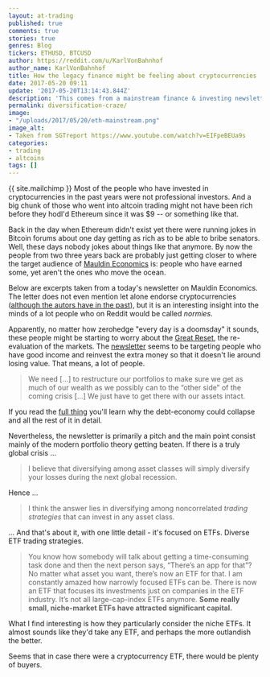 ```yaml
---
layout: at-trading
published: true
comments: true
stories: true
genres: Blog
tickers: ETHUSD, BTCUSD
author: https://reddit.com/u/KarlVonBahnhof
author_name: KarlVonBahnhof
title: How the legacy finance might be feeling about cryptocurrencies
date: 2017-05-20 09:11
update: '2017-05-20T13:14:43.844Z'
description: 'This comes from a mainstream finance & investing newsletter. '
permalink: diversification-craze/
image:
- "/uploads/2017/05/20/eth-mainstream.png"
image_alt:
- Taken from SGTreport https://www.youtube.com/watch?v=EIFpeBEUa9s
categories:
- trading
- altcoins
tags: []
---
```

{{ site.mailchimp }} Most of the people who have invested in cryptocurrencies in the past years were not professional investors. And a big chunk of those who went into altcoin trading might not have been rich before they hodl'd Ethereum since it was $9 -- or something like that.

Back in the day when Ethereum didn't exist yet there were running jokes in Bitcoin forums about one day getting as rich as to be able to bribe senators. Well, these days nobody jokes about things like that anymore. By now the people from two three years back are probably just getting closer to where the target audience of [Mauldin Economics](http://www.mauldineconomics.com/) is: people who have earned some, yet aren't the ones who move the ocean.

Below are excerpts taken from a today's newsletter on Mauldin Economics. The letter does not even mention let alone endorse cryptocurrencies ([although the autors have in the past](https://www.youtube.com/watch?v=hrrF6Wz61HE)), but it is an interesting insight into the minds of a lot people who on Reddit would be called *normies*.

Apparently, no matter how zerohedge "every day is a doomsday" it sounds, these people might be starting to worry about the [Great Reset](http://www.zerohedge.com/news/2016-05-11/what-will-global-economy-look-after-great-reset), the re-evaluation of the markets. The [newsletter](http://archive.is/djUcU) seems to be targeting people who have good income and reinvest the extra money so that it doesn't lie around losing value. That means, a lot of people.

> We need [...] to restructure our portfolios to make sure we get as much of our wealth as we possibly can to the “other side” of the coming crisis [...] We just have to get there with our assets intact.

If you read the [full thing](http://archive.is/djUcU) you'll learn why the debt-economy could collapse and all the rest of it in detail.

Nevertheless, the newsletter is primarily a pitch and the main point consist mainly of the modern portfolio theory getting beaten. If there is a truly global crisis ...

> I believe that diversifying among asset classes will simply diversify your losses during the next global recession.

Hence ...

> I think the answer lies in diversifying among noncorrelated *trading strategies* that can invest in any asset class.

... And that's about it, with one little detail - it's focused on ETFs. Diverse ETF trading strategies.

> You know how somebody will talk about getting a time-consuming task done and then the next person says, “There’s an app for that”? No matter what asset you want, there’s now an ETF for that. I am constantly amazed how narrowly focused ETFs can be. There is now an ETF that focuses its investments just on companies in the ETF industry. It’s not all large-cap-index ETFs anymore. **Some really small, niche-market ETFs have attracted significant capital.**

What I find interesting is how they particularly consider the niche ETFs. It almost sounds like they'd take any ETF, and perhaps the more outlandish the better.

Seems that in case there were a cryptocurrency ETF, there would be plenty of buyers.
